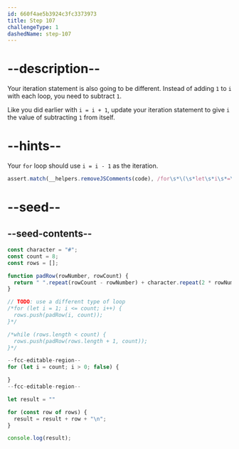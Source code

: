 ```yaml
---
id: 660f4ae5b3924c3fc3373973
title: Step 107
challengeType: 1
dashedName: step-107
---
```


# --description--

Your iteration statement is also going to be different. Instead of adding `1` to `i` with each loop, you need to subtract `1`.

Like you did earlier with `i = i + 1`, update your iteration statement to give `i` the value of subtracting `1` from itself.

# --hints--

Your `for` loop should use `i = i - 1` as the iteration.

```js
assert.match(__helpers.removeJSComments(code), /for\s*\(\s*let\s*i\s*=\s*count\s*;\s*i\s*>\s*0\s*;\s*i\s*=\s*i\s*-\s*1\s*\)/);
```

# --seed--

## --seed-contents--

```js
const character = "#";
const count = 8;
const rows = [];

function padRow(rowNumber, rowCount) {
  return " ".repeat(rowCount - rowNumber) + character.repeat(2 * rowNumber - 1) + " ".repeat(rowCount - rowNumber);
}

// TODO: use a different type of loop
/*for (let i = 1; i <= count; i++) {
  rows.push(padRow(i, count));
}*/

/*while (rows.length < count) {
  rows.push(padRow(rows.length + 1, count));
}*/

--fcc-editable-region--
for (let i = count; i > 0; false) {

}
--fcc-editable-region--

let result = ""

for (const row of rows) {
  result = result + row + "\n";
}

console.log(result);
```
